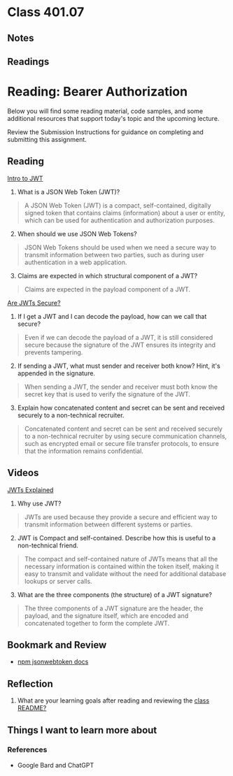 # Class 401.07

## Notes

## Readings
# Reading: Bearer Authorization

Below you will find some reading material, code samples, and some additional resources that support today's topic and the upcoming lecture.

Review the Submission Instructions for guidance on completing and submitting this assignment.

## Reading

[Intro to JWT](https://jwt.io/introduction/)

1. What is a JSON Web Token (JWT)?
> A JSON Web Token (JWT) is a compact, self-contained, digitally signed token that contains claims (information) about a user or entity, which can be used for authentication and authorization purposes.

2. When should we use JSON Web Tokens?
> JSON Web Tokens should be used when we need a secure way to transmit information between two parties, such as during user authentication in a web application.

3. Claims are expected in which structural component of a JWT?
> Claims are expected in the payload component of a JWT.

[Are JWTs Secure?](https://stackoverflow.com/questions/27301557/if-you-can-decode-jwt-how-are-they-secure)

1. If I get a JWT and I can decode the payload, how can we call that secure?
> Even if we can decode the payload of a JWT, it is still considered secure because the signature of the JWT ensures its integrity and prevents tampering.

2. If sending a JWT, what must sender and receiver both know? Hint, it's appended in the signature.
> When sending a JWT, the sender and receiver must both know the secret key that is used to verify the signature of the JWT.

3. Explain how concatenated content and secret can be sent and received securely to a non-technical recruiter.
> Concatenated content and secret can be sent and received securely to a non-technical recruiter by using secure communication channels, such as encrypted email or secure file transfer protocols, to ensure that the information remains confidential.

## Videos

[JWTs Explained](https://www.youtube.com/watch?v=926mknSW9Lo)

1. Why use JWT?
> JWTs are used because they provide a secure and efficient way to transmit information between different systems or parties.

2. JWT is Compact and self-contained. Describe how this is useful to a non-technical friend.
> The compact and self-contained nature of JWTs means that all the necessary information is contained within the token itself, making it easy to transmit and validate without the need for additional database lookups or server calls.

3. What are the three components (the structure) of a JWT signature?
> The three components of a JWT signature are the header, the payload, and the signature itself, which are encoded and concatenated together to form the complete JWT.



## Bookmark and Review

- [npm jsonwebtoken docs](https://www.npmjs.com/package/jsonwebtoken)

## Reflection

1. What are your learning goals after reading and reviewing the [class README?](./)

## Things I want to learn more about

### References
- Google Bard and ChatGPT
